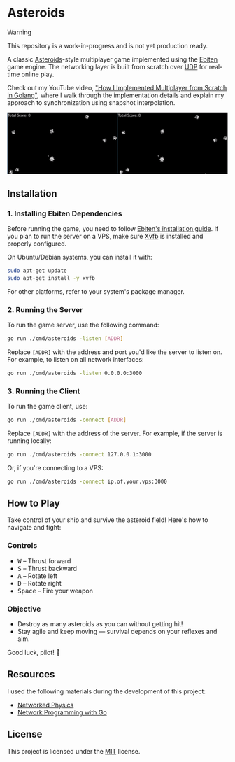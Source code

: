 # Asteroids

> [!WARNING]
>
> This repository is a work-in-progress and is not yet production ready.

A classic [Asteroids](https://en.wikipedia.org/wiki/Asteroids_(video_game))-style
multiplayer game implemented using the [Ebiten](https://ebitengine.org)
game engine. The networking layer is built from scratch over
[UDP](https://en.wikipedia.org/wiki/User_Datagram_Protocol) for real-time online
play.

Check out my YouTube video, ["How I Implemented Multiplayer from Scratch in
Golang"](https://youtu.be/G8nxQ9ESIFA), where I walk through the implementation
details and explain my approach to synchronization using snapshot interpolation.

![demo](./demo.gif)

## Installation

### 1. Installing Ebiten Dependencies

Before running the game, you need to follow [Ebiten's installation
guide](https://ebitengine.org/en/documents/install.html). If you plan to run
the server on a VPS, make sure [Xvfb](https://en.wikipedia.org/wiki/Xvfb) is
installed and properly configured.

On Ubuntu/Debian systems, you can install it with:

```bash
sudo apt-get update
sudo apt-get install -y xvfb
```

For other platforms, refer to your system's package manager.

### 2. Running the Server

To run the game server, use the following command:

```bash
go run ./cmd/asteroids -listen [ADDR]
```

Replace `[ADDR]` with the address and port you'd like the server to listen on.
For example, to listen on all network interfaces:

```bash
go run ./cmd/asteroids -listen 0.0.0.0:3000
```

### 3. Running the Client

To run the game client, use:

```bash
go run ./cmd/asteroids -connect [ADDR]
```

Replace `[ADDR]` with the address of the server. For example, if the server is
running locally:

```bash
go run ./cmd/asteroids -connect 127.0.0.1:3000
```

Or, if you're connecting to a VPS:

```bash
go run ./cmd/asteroids -connect ip.of.your.vps:3000
```

## How to Play

Take control of your ship and survive the asteroid field! Here's how to navigate
and fight:

### Controls

- <kbd>W</kbd> – Thrust forward
- <kbd>S</kbd> – Thrust backward
- <kbd>A</kbd> – Rotate left
- <kbd>D</kbd> – Rotate right
- <kbd>Space</kbd> – Fire your weapon

### Objective

- Destroy as many asteroids as you can without getting hit!
- Stay agile and keep moving — survival depends on your reflexes and aim.

Good luck, pilot! 🚀

## Resources

I used the following materials during the development of this project:

- [Networked Physics](https://gafferongames.com/categories/networked-physics)
- [Network Programming with Go](https://amazon.com/Network-Programming-Go-Adam-Woodbeck/dp/1718500882)

## License

This project is licensed under the
[MIT](https://github.com/utilyre/go-asteroids/blob/main/LICENSE) license.
